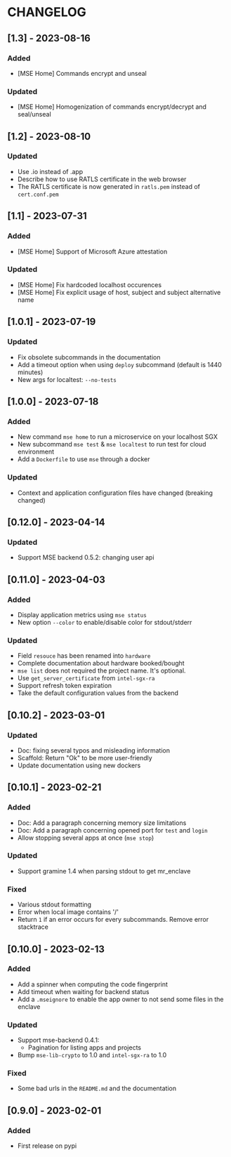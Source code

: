 # CHANGELOG

## \[1.3\] - 2023-08-16

### Added

* [MSE Home] Commands encrypt and unseal

### Updated

* [MSE Home] Homogenization of commands encrypt/decrypt and seal/unseal

## \[1.2\] - 2023-08-10

### Updated

* Use .io instead of .app
* Describe how to use RATLS certificate in the web browser
* The RATLS certificate is now generated in `ratls.pem` instead of `cert.conf.pem`

## \[1.1\] - 2023-07-31

### Added

* [MSE Home] Support of Microsoft Azure attestation

### Updated

* [MSE Home] Fix hardcoded localhost occurences
* [MSE Home] Fix explicit usage of host, subject and subject alternative name

## \[1.0.1\] - 2023-07-19

### Updated

* Fix obsolete subcommands in the documentation
* Add a timeout option when using `deploy` subcommand (default is 1440 minutes)
* New args for localtest: `--no-tests`

## \[1.0.0\] - 2023-07-18

### Added

* New command `mse home` to run a microservice on your localhost SGX
* New subcommand `mse test` & `mse localtest` to run test for cloud environment
* Add a `Dockerfile` to use `mse` through a docker

### Updated

* Context and application configuration files have changed (breaking changed)

## \[0.12.0\] - 2023-04-14

### Updated

* Support MSE backend 0.5.2: changing user api

## \[0.11.0\] - 2023-04-03

### Added

* Display application metrics using `mse status`
* New option `--color` to enable/disable color for stdout/stderr

### Updated

* Field `resouce` has been renamed into `hardware`
* Complete documentation about hardware booked/bought
* `mse list` does not required the project name. It's optional.
* Use `get_server_certificate` from `intel-sgx-ra`
* Support refresh token expiration
* Take the default configuration values from the backend 

## \[0.10.2\] - 2023-03-01

### Updated

* Doc: fixing several typos and misleading information
* Scaffold: Return "Ok" to be more user-friendly
* Update documentation using new dockers

## \[0.10.1\] - 2023-02-21

### Added

* Doc: Add a paragraph concerning memory size limitations
* Doc: Add a paragraph concerning opened port for `test` and `login`
* Allow stopping several apps at once (`mse stop`)

### Updated

* Support gramine 1.4 when parsing stdout to get mr_enclave

### Fixed

* Various stdout formatting 
* Error when local image contains '/' 
* Return `1` if an error occurs for every subcommands. Remove error stacktrace

## \[0.10.0\] - 2023-02-13

### Added

* Add a spinner when computing the code fingerprint
* Add timeout when waiting for backend status
* Add a `.mseignore` to enable the app owner to not send some files in the enclave

### Updated

* Support mse-backend 0.4.1:
  * Pagination for listing apps and projects
* Bump `mse-lib-crypto` to 1.0 and `intel-sgx-ra` to 1.0

### Fixed

* Some bad urls in the `README.md` and the documentation

## \[0.9.0\] - 2023-02-01

### Added

* First release on pypi